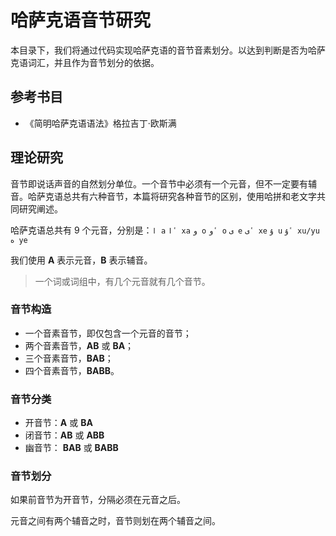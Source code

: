 # 哈萨克语音节研究

本目录下，我们将通过代码实现哈萨克语的音节音素划分。以达到判断是否为哈萨克语词汇，并且作为音节划分的依据。

## 参考书目

- 《简明哈萨克语语法》格拉吉丁·欧斯满

## 理论研究

音节即说话声音的自然划分单位。一个音节中必须有一个元音，但不一定要有辅音。哈萨克语总共有六种音节，本篇将研究各种音节的区别，使用哈拼和老文字共同研究阐述。

哈萨克语总共有 9 个元音，分别是：`ا a` `ٴا xa` `و o` `ٴو o` `ى e` `ٴى xe` `ۇ u` `ٴۇ xu/yu` `ە ye`

我们使用 **A** 表示元音，**B** 表示辅音。

> 一个词或词组中，有几个元音就有几个音节。

### 音节构造

- 一个音素音节，即仅包含一个元音的音节；
- 两个音素音节，**AB** 或 **BA**；
- 三个音素音节，**BAB**；
- 四个音素音节，**BABB**。

### 音节分类

- 开音节：**A** 或 **BA**
- 闭音节：**AB** 或 **ABB**
- 幽音节： **BAB** 或 **BABB**

### 音节划分

如果前音节为开音节，分隔必须在元音之后。

元音之间有两个辅音之时，音节则划在两个辅音之间。
